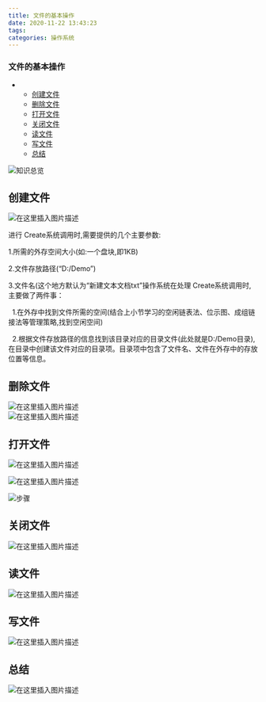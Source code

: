 ```yaml
---
title: 文件的基本操作
date: 2020-11-22 13:43:23
tags: 
categories: 操作系统
---
```


<!--more-->

### 文件的基本操作

- - [创建文件](#_9)
  - [删除文件](#_25)
  - [打开文件](#_30)
  - [关闭文件](#_37)
  - [读文件](#_41)
  - [写文件](#_44)
  - [总结](#_47)

![知识总览](https://img-blog.csdnimg.cn/20201122133133711.png?x-oss-process=image/watermark,type_ZmFuZ3poZW5naGVpdGk,shadow_10,text_aHR0cHM6Ly9ibG9nLmNzZG4ubmV0L3FxXzIxMDQwNTU5,size_16,color_FFFFFF,t_70#pic_center)

## 创建文件

![在这里插入图片描述](https://img-blog.csdnimg.cn/20201122133207142.png?x-oss-process=image/watermark,type_ZmFuZ3poZW5naGVpdGk,shadow_10,text_aHR0cHM6Ly9ibG9nLmNzZG4ubmV0L3FxXzIxMDQwNTU5,size_16,color_FFFFFF,t_70#pic_center)

进行 Create系统调用时,需要提供的几个主要参数:

1.所需的外存空间大小\(如:一个盘块,即1KB\)

2.文件存放路径\(“D:/Demo”\)

3.文件名\(这个地方默认为“新建文本文档txt”操作系统在处理 Create系统调用时,主要做了两件事：

  1.在外存中找到文件所需的空间\(结合上小节学习的空闲链表法、位示图、成组链接法等管理策略,找到空闲空间\)

  2.根据文件存放路径的信息找到该目录对应的目录文件\(此处就是D:/Demo目录\),在目录中创建该文件对应的目录项。目录项中包含了文件名、文件在外存中的存放位置等信息。

## 删除文件

![在这里插入图片描述](https://img-blog.csdnimg.cn/20201122133301740.png?x-oss-process=image/watermark,type_ZmFuZ3poZW5naGVpdGk,shadow_10,text_aHR0cHM6Ly9ibG9nLmNzZG4ubmV0L3FxXzIxMDQwNTU5,size_16,color_FFFFFF,t_70#pic_center)  
![在这里插入图片描述](https://img-blog.csdnimg.cn/20201122133310285.png?x-oss-process=image/watermark,type_ZmFuZ3poZW5naGVpdGk,shadow_10,text_aHR0cHM6Ly9ibG9nLmNzZG4ubmV0L3FxXzIxMDQwNTU5,size_16,color_FFFFFF,t_70#pic_center)

## 打开文件

![在这里插入图片描述](https://img-blog.csdnimg.cn/20201122133400192.png?x-oss-process=image/watermark,type_ZmFuZ3poZW5naGVpdGk,shadow_10,text_aHR0cHM6Ly9ibG9nLmNzZG4ubmV0L3FxXzIxMDQwNTU5,size_16,color_FFFFFF,t_70#pic_center)

![在这里插入图片描述](https://img-blog.csdnimg.cn/20201122133519786.png?x-oss-process=image/watermark,type_ZmFuZ3poZW5naGVpdGk,shadow_10,text_aHR0cHM6Ly9ibG9nLmNzZG4ubmV0L3FxXzIxMDQwNTU5,size_16,color_FFFFFF,t_70#pic_center)

![步骤](https://img-blog.csdnimg.cn/20201122133453689.png?x-oss-process=image/watermark,type_ZmFuZ3poZW5naGVpdGk,shadow_10,text_aHR0cHM6Ly9ibG9nLmNzZG4ubmV0L3FxXzIxMDQwNTU5,size_16,color_FFFFFF,t_70#pic_center)

## 关闭文件

![在这里插入图片描述](https://img-blog.csdnimg.cn/20201122133604218.png?x-oss-process=image/watermark,type_ZmFuZ3poZW5naGVpdGk,shadow_10,text_aHR0cHM6Ly9ibG9nLmNzZG4ubmV0L3FxXzIxMDQwNTU5,size_16,color_FFFFFF,t_70#pic_center)

## 读文件

![在这里插入图片描述](https://img-blog.csdnimg.cn/2020112213361871.png?x-oss-process=image/watermark,type_ZmFuZ3poZW5naGVpdGk,shadow_10,text_aHR0cHM6Ly9ibG9nLmNzZG4ubmV0L3FxXzIxMDQwNTU5,size_16,color_FFFFFF,t_70#pic_center)

## 写文件

![在这里插入图片描述](https://img-blog.csdnimg.cn/20201122133632578.png?x-oss-process=image/watermark,type_ZmFuZ3poZW5naGVpdGk,shadow_10,text_aHR0cHM6Ly9ibG9nLmNzZG4ubmV0L3FxXzIxMDQwNTU5,size_16,color_FFFFFF,t_70#pic_center)

## 总结

![在这里插入图片描述](https://img-blog.csdnimg.cn/20201122133916150.png?x-oss-process=image/watermark,type_ZmFuZ3poZW5naGVpdGk,shadow_10,text_aHR0cHM6Ly9ibG9nLmNzZG4ubmV0L3FxXzIxMDQwNTU5,size_16,color_FFFFFF,t_70#pic_center)